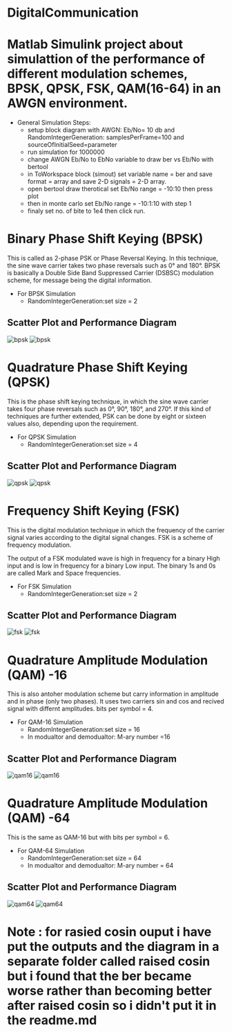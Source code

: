 # DigitalCommunication
# Matlab Simulink project about simulattion of the performance of different modulation schemes, BPSK, QPSK, FSK, QAM(16-64) in an AWGN environment.

- General Simulation Steps:
  - setup block diagram with AWGN: Eb/No= 10 db and RandomIntegerGeneration: samplesPerFrame=100 and sourceOfInitialSeed=parameter
  - run simulation for 1000000
  - change AWGN Eb/No to EbNo variable to draw ber vs Eb/No with bertool
  - in ToWorkspace block (simout) set variable name = ber and save format = array and save 2-D signals = 2-D array.
  - open bertool draw therotical set Eb/No range = -10:10 then press plot 
  - then in monte carlo set Eb/No range = -10:1:10 with step 1 
  - finaly set no. of bite to 1e4 then click run.

# Binary Phase Shift Keying (BPSK)
This is called as 2-phase PSK or Phase Reversal Keying. In this technique, the sine wave carrier takes two phase reversals such as 0° and 180°.
BPSK is basically a Double Side Band Suppressed Carrier (DSBSC) modulation scheme, for message being the digital information.

- For BPSK Simulation
  - RandomIntegerGeneration:set size = 2
## Scatter Plot and Performance Diagram 
![bpsk](https://github.com/ahmed1salama/DigitalCommunication/blob/master/bpsk/BPSK%20before%20and%20after%20Noise.PNG)
![bpsk](https://github.com/ahmed1salama/DigitalCommunication/blob/master/bpsk/BPSK%20performance.png)
 
 # Quadrature Phase Shift Keying (QPSK)
This is the phase shift keying technique, in which the sine wave carrier takes four phase reversals such as 0°, 90°, 180°, and 270°.
If this kind of techniques are further extended, PSK can be done by eight or sixteen values also, depending upon the requirement.

- For QPSK Simulation
  - RandomIntegerGeneration:set size = 4

## Scatter Plot and Performance Diagram 
![qpsk](https://github.com/ahmed1salama/DigitalCommunication/blob/master/qpsk/QPSK%20before%20and%20after%20Noise.PNG)
![qpsk](https://github.com/ahmed1salama/DigitalCommunication/blob/master/qpsk/QPSK%20performance.png)

# Frequency Shift Keying (FSK) 
This is the digital modulation technique in which the frequency of the carrier signal varies according to the digital signal changes. FSK is a scheme of frequency modulation.

The output of a FSK modulated wave is high in frequency for a binary High input and is low in frequency for a binary Low input. The binary 1s and 0s are called Mark and Space frequencies. 

- For FSK Simulation
  - RandomIntegerGeneration:set size = 2
  
## Scatter Plot and Performance Diagram 
![fsk](https://github.com/ahmed1salama/DigitalCommunication/blob/master/fsk/Fsk%20before%20and%20after%20Noise.PNG)
![fsk](https://github.com/ahmed1salama/DigitalCommunication/blob/master/fsk/FSK%20performance.png)
  
 
# Quadrature Amplitude Modulation (QAM) -16
This is also antoher modulation scheme but  carry information in amplitude and in phase (only two phases). It uses two carriers sin and cos and recived signal with differnt amplitudes. 
bits per symbol = 4.

- For QAM-16 Simulation
  - RandomIntegerGeneration:set size = 16
  - In modualtor and demodualtor: M-ary number =16

## Scatter Plot and Performance Diagram 
![qam16](https://github.com/ahmed1salama/DigitalCommunication/blob/master/qam16/QAM-16%20before%20and%20after%20Noise.PNG)
![qam16](https://github.com/ahmed1salama/DigitalCommunication/blob/master/qam16/QAM-16%20performance.png)


# Quadrature Amplitude Modulation (QAM) -64
This is the same as QAM-16 but with bits per symbol = 6.

- For QAM-64 Simulation
  - RandomIntegerGeneration:set size = 64
  - In modualtor and demodualtor: M-ary number = 64
  
## Scatter Plot and Performance Diagram 
![qam64](https://github.com/ahmed1salama/DigitalCommunication/blob/master/qam64/QAM-64%20before%20and%20after%20Noise.PNG)
![qam64](https://github.com/ahmed1salama/DigitalCommunication/blob/master/qam64/QAM-64%20performance.png)
 
# Note : for rasied cosin ouput i have put the outputs and the diagram in a separate folder called raised cosin but i found that the ber became worse rather than becoming better after raised cosin so i didn't put it in the readme.md
